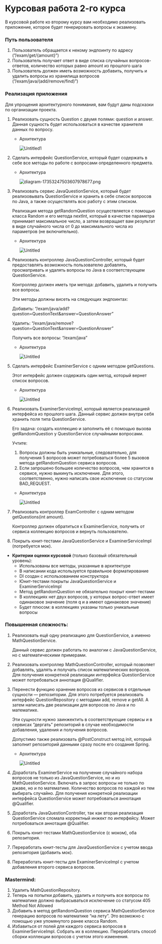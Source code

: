 # Курсовая работа 2-го курса

В курсовой работе ко второму курсу вам необходимо реализовать приложение, которое будет генерировать вопросы к экзамену.

### Путь пользователя

1. Пользователь обращается к некому эндпоинту по адресу (”/exam/get/{amount}”)
2. Пользователь получает ответ в виде списка случайных вопросов-ответов, количество которых равно amount из прошлого шага
3. Пользователь должен иметь возможность добавить, получить и удалить вопросы из хранилища вопросов (”/exam/java/(add/remove/find)”)

### Реализация приложения

Для упрощения архитектурного понимания, вам будут даны подсказки по организации проекта.

1. Реализовать сущность Question с двумя полями: question и answer. Данная сущность будет использоваться в качестве хранителя данных по вопросу.
    - Архитектура
   
        ![Untitled1](https://3.downloader.disk.yandex.ru/preview/a10de352666bc73da8477b6ffedb8e929878a3032f06f66bde1efeb1b78c89b4/inf/IDaLvcL_rPBrTMPqZ6c9VVPxudwH2uIMRCwd0E60IeyoLW1neVK_gquTtQf-ImdcWWw980Z0toipdL5_g65vug%3D%3D?uid=721897240&filename=Untitled.png&disposition=inline&hash=&limit=0&content_type=image%2Fpng&owner_uid=721897240&tknv=v2&size=3817x1981)
        
3. Сделать интерфейс QuestionService, который будет содержать в себе все методы по работе с вопросами определенного предмета.
    - Архитектура
        
        ![diagram-17353247503607978677.png](https://downloader.disk.yandex.ru/preview/e6c73a7ba4fc131aae0437000bb73c878860a3af827bf0c3bc800c8bbf02140c/6467cae3/1oi8r3TEWm9OtEPcYeKZN1b7_7_2Fo8fH8bSeN238s53Ofy7q0k_7cBovdY__Mml9nca730aUMgxzo7fZ78T7A%3D%3D?uid=0&filename=diagram-17353247503607978677.png&disposition=inline&hash=&limit=0&content_type=image%2Fpng&owner_uid=0&tknv=v2&size=3840x1896)
        
4. Реализовать сервис JavaQuestionService, который будет реализовывать QuestionService и хранить в себе список вопросов по Java, а также осуществлять всю работу с этим списком.
    
    Реализация метода getRandomQuestion осуществляется с помощью класса Random и его метода nextInt, который в качестве параметра принимает максимальное число, а затем возвращает вам результат в виде случайного числа от 0 до максимального числа из параметров (не включительно).
    
    - Архитектура
        
        ![Untitled](https://downloader.disk.yandex.ru/preview/2011afd6b5510aafa0d1fc9e04116d5a457c46a016893e8f41db969a0272f164/6467cbcc/tHqlcpf8PYiMhx85xOHKGlb7_7_2Fo8fH8bSeN238s7fqvmj2ne_zv8O9xp3o79385ceql9uq76cd4lJM-T-IA%3D%3D?uid=0&filename=Untitled%20%281%29.png&disposition=inline&hash=&limit=0&content_type=image%2Fpng&owner_uid=0&tknv=v2&size=3840x1896)
        
5. Реализовать контроллер JavaQuestionController, который будет предоставлять возможность пользователю добавлять, просматривать и удалять вопросы по Java в соответствующем QuestionService.
    
    Контроллер должен иметь три метода: добавить, удалить и получить все вопросы.
    
    Эти методы должны висеть на следующих эндпоинтах:
    
    Добавить: “/exam/java/add?question=QuestionText&answer=QuestionAnswer”
    
    Удалить: “/exam/java/remove?question=QuestionText&answer=QuestionAnswer”
    
    Получить все вопросы: “/exam/java”
    
    - Архитектура
        
        ![Untitled](https://downloader.disk.yandex.ru/preview/6f27e408cb1fc7eeb1469234aa902919a2684ad9ca887b4084064f78fd5acdca/6467cc17/QtYJLc54tgABG7PtEo5UZ1b7_7_2Fo8fH8bSeN238s46Ban9DUfI3UKeKiG2h2CB2icif1-Sif4fNytScBJ1ww%3D%3D?uid=0&filename=Untitled%20%282%29.png&disposition=inline&hash=&limit=0&content_type=image%2Fpng&owner_uid=0&tknv=v2&size=3840x1896)
        
6. Сделать интерфейс ExaminerService с одним методом getQuestions.
    
    Этот интерфейс должен содержать один метод, который вернет список вопросов.
    
    - Архитектура
        
        ![Untitled](https://downloader.disk.yandex.ru/preview/ea297e85ec9f26006f2369129a13e1f6457639b3ffaeabbbdf712d6439bcc1e7/6467cc48/gyTS8saa2q3MmDZi_wi_UVb7_7_2Fo8fH8bSeN238s5AwBwnrs810jvo3bKpfD7cZtFO5MOFoJKzLWbRPU_QXA%3D%3D?uid=0&filename=Untitled%20%283%29.png&disposition=inline&hash=&limit=0&content_type=image%2Fpng&owner_uid=0&tknv=v2&size=3840x1896)
        
7. Реализовать ExaminerServiceImpl, который является реализацией интерфейса из прошлого шага. Данный сервис должен внутри себя хранить поля типа QuestionService.
    
    Его задача: создать коллекцию и заполнить её с помощью вызова getRandomQuestion у QuestionService случайными вопросами. 
    
    Учтите:
    
    1.  Вопросы должны быть уникальные, следовательно, для получения 5 вопросов может потребоваться более 5 вызовов метода getRandomQuestion сервиса вопросов.
    2. Если запрошено большее количество вопросов, чем хранится в сервисе, нужно выкинуть исключение. Для этого, соответственно, нужно написать свое исключение со статусом BAD_REQUEST.
    - Архитектура
        
        ![Untitled](https://downloader.disk.yandex.ru/preview/915267eb6c1eb5944119f561fe9ac5f54e6b1c155827a46fbabe96d2f5c76c1d/6467cd69/HXXK3JGF4-pHH7QlKGowRVb7_7_2Fo8fH8bSeN238s7KaNkg4ddxBZVdCiQ1qLhjqNCbKlONzMg5hKqbA7RA0w%3D%3D?uid=0&filename=Untitled%20%286%29.png&disposition=inline&hash=&limit=0&content_type=image%2Fpng&owner_uid=0&tknv=v2&size=3840x1896)
        
8. Реализовать контроллер ExamController с одним методом getQuestions(int amount).
    
    Контроллер должен обратиться к ExaminerService, получить от сервиса коллекцию вопросов и вернуть пользователю.
    
9. Покрыть юнит-тестами JavaQuestionService и ExaminerServiceImpl (потребуется мок).

- **Критерии оценки курсовой** (только базовый обязательный уровень):
    - Использованы все методы, указанные в архитектуре
    - В написании кода используется правильное форматирование
    - DI создан с использованием конструктора
    - Юнит-тестами покрыты JavaQuestionService и ExaminerServiceImpl
    - Метод getRandomQuestion не обязательно покрыт юнит-тестами
    - В коллекциях нет двух вопросов, у которых вопрос-ответ имеет одинаковое значение (поля q и a имеют одинаковое значение)
    - Будет плюсом: в коллекциях указаны только уникальные вопросы
    

### Повышенная сложность:

1. Реализовать ещё одну реализацию для QuestionService, а именно MathQuestionService.
    
    Данный сервис должен работать по аналогии с JavaQuestionService, но с математическими примерами.
    
2. Реализовать контроллер MathQuestionController, который позволяет добавлять, удалять и получать список математических вопросов. Для получения конкретной реализации интерфейса QuestionService может потребоваться аннотация @Qualifier.
3. Перенести функцию хранение вопросов из сервисов в отдельные сущности — репозитории. Для этого потребуется реализовать интерфейс QuestionRepository с методами add, remove и getAll. А затем написать две реализации для вопросов по Java и по математике.
    
    Эти сущности нужно заинжектить в соответствующие сервисы и в сервисах “дергать” репозиторий в случае необходимости добавления, удаления и получения вопросов.
    
    Допустимо также реализовать @PostConstruct метод init, который заполнит репозиторий данными сразу после его создания Spring. 
    
    - Архитектура
        
        ![Untitled](https://downloader.disk.yandex.ru/preview/ab9c5a5cce7157a0ba0082a44c0b8bacd6d20e504898476696ecfc18b77273f6/6467cdc8/fT7pvTYaudWOrszZCvWXO1b7_7_2Fo8fH8bSeN238s4RsxSZyok3aYsWhnUid8hN-bDSbm4Ch8fDchDlkBOVjg%3D%3D?uid=0&filename=Untitled%20%285%29.png&disposition=inline&hash=&limit=0&content_type=image%2Fpng&owner_uid=0&tknv=v2&size=3840x1896)
        
4. Доработать ExaminerService на получение случайного набора вопросов не только из JavaQuestionService, но и из MathQuestionService. Включать в запрос вопросы не только по джаве, но и по математике. Количество вопросов по каждой из тем выбирать случайно. Для получения конкретной реализации интерфейса QuestionService может потребоваться аннотация @Qualifier.
5. Доработать JavaQuestionController, так как вторая реализация QuestionService сломала корректный инжект по интерфейсу. Может потребоваться аннотация @Qualifier.
6. Покрыть юнит-тестами MathQuestionService (с моком), оба репозитория.
7. Переработать юнит-тесты для JavaQuestionService с учетом ввода репозитория (добавить мок).
8. Переработать юнит-тесты для ExaminerServiceImpl с учетом добавления второго сервиса вопросов.

### Mastermind:

1. Удалить MathQuestionRepository.
2. Теперь на попытки добавить, удалить и получить все вопросы по математике должно выбрасываться исключение со статусом 405 Method Not Allowed
3. Добавить в метод getRandomQuestion сервиса MathQuestionService генерацию вопросов по математике “на лету”. Это возможно с помощью уже упомянутого ранее класса Random.
4. Избавиться от полей для каждого сервиса вопросов в ExaminerServiceImpl. Собрать их в коллекцию. Переработать способ сборки коллекции вопросов с учетом этого изменения.
